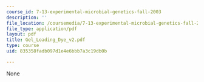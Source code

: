 ```yaml
---
course_id: 7-13-experimental-microbial-genetics-fall-2003
description: ''
file_location: /coursemedia/7-13-experimental-microbial-genetics-fall-2003/835358fadb097d1e4e6bbb7a3c19db0b_Gel_Loading_Dye_v2.pdf
file_type: application/pdf
layout: pdf
title: Gel_Loading_Dye_v2.pdf
type: course
uid: 835358fadb097d1e4e6bbb7a3c19db0b

---
```

None